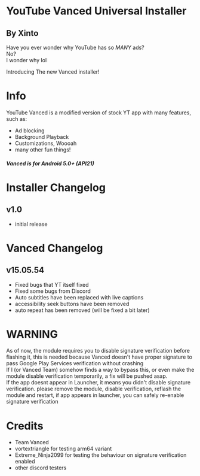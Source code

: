# YouTube Vanced Universal Installer 
## By Xinto

Have you ever wonder why YouTube has so *MANY* ads?  
No?  
I wonder why lol  

Introducing The new Vanced installer! 

# Info
YouTube Vanced is a modified version of stock YT app with many features, such as:  
- Ad blocking  
- Background Playback  
- Customizations, Woooah  
- many other fun things!   
##### Vanced is for Android 5.0+ (API21)  

# Installer Changelog  
## v1.0  
- initial release  

# Vanced Changelog  
## v15.05.54  
- Fixed bugs that YT itself fixed  
- Fixed some bugs from Discord
- Auto subtitles have been replaced with live captions  
- accessibility seek buttons have been removed  
- auto repeat has been removed (will be fixed a bit later)

# WARNING
As of now, the module requires you to disable signature verification before flashing it, this is needed because Vanced doesn't have proper signature to pass Google Play Services verification without crashing   
If I (or Vanced Team) somehow finds a way to bypass this, or even make the module disable verification temporarily, a fix will be pushed asap.  
If the app doesnt appear in Launcher, it means you didn't disable signature verification. please remove the module, disable verification, reflash the module and restart, if app appears in launcher, you can safely re-enable signature verification  

# Credits
- Team Vanced  
- vortextriangle for testing arm64 variant  
- Extreme_Ninja2099 for testing the behaviour on signature verification enabled  
- other discord testers  
